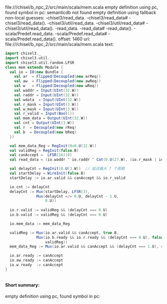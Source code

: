 file://<WORKSPACE>/chisel/b_npc_2/src/main/scala/mem.scala
empty definition using pc, found symbol in pc: 
semanticdb not found
empty definition using fallback
non-local guesses:
	 -chisel3/read_data.
	 -chisel3/read_data#
	 -chisel3/read_data().
	 -chisel3/util/read_data.
	 -chisel3/util/read_data#
	 -chisel3/util/read_data().
	 -read_data.
	 -read_data#
	 -read_data().
	 -scala/Predef.read_data.
	 -scala/Predef.read_data#
	 -scala/Predef.read_data().
offset: 1460
uri: file://<WORKSPACE>/chisel/b_npc_2/src/main/scala/mem.scala
text:
```scala
import chisel3._
import chisel3.util._
import chisel3.util.random.LFSR
class mem extends Module {
  val io = IO(new Bundle {
    val ar  = Flipped(Decoupled(new arReq))
    val aw  = Flipped(Decoupled(new awReq))
    val w   = Flipped(Decoupled(new wReq))
    val waddr = Input(UInt(32.W))
    val raddr = Input(UInt(32.W))
    val wdata  = Input(UInt(32.W))
    val r_mask = Input(UInt(3.W))
    val w_mask = Input(UInt(3.W))
    val r_valid = Input(Bool())
    val mem_data = Output(UInt(32.W))
    val cnt = Output(UInt(3.W))
    val r  = Decoupled(new rReq)
    val b  = Decoupled(new bReq)
  })

  val mem_data_Reg = RegInit(0x0.U(32.W))
  val validReg = RegInit(false.B)
  val canAccept =  LFSR(16)(0)
  val read_data = (io.waddr ^ io.raddr ^ Cat(0.U(27.W), (io.r_mask | io.w_mask), io.aw.valid, io.w.valid));

  val delayCnt = RegInit(0.U(3.W))  // 延迟最大 7 个周期
  val startDelay = WireInit(false.B)
  startDelay := io.ar.valid && canAccept && io.r_valid

  io.cnt := delayCnt
  delayCnt := Mux(startDelay, LFSR(3),
              Mux(delayCnt =/= 0.U, delayCnt - 1.U,
                  0.U))
  
  io.r.valid := validReg && (delayCnt === 0.U)
  io.b.valid := validReg && (delayCnt === 0.U)

  io.mem_data := mem_data_Reg

  validReg := Mux(io.ar.valid && canAccept, true.B,
              Mux(io.b.ready && io.r.ready && (delayCnt === 0.U), false.B,
                  validReg))
  mem_data_Reg := Mux(io.ar.valid && canAccept && (delayCnt === 1.U), read_data@@, mem_data_Reg)

  io.ar.ready := canAccept
  io.aw.ready := canAccept
  io.w.ready  := canAccept
}



```


#### Short summary: 

empty definition using pc, found symbol in pc: 